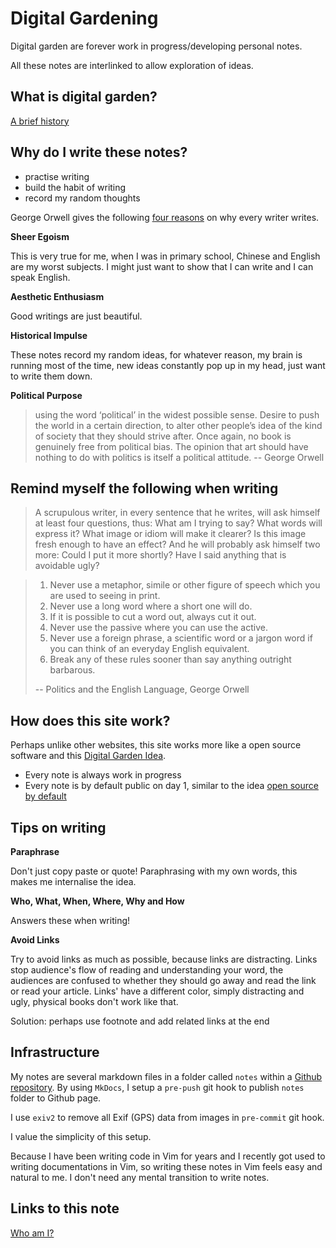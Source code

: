 # Digital Gardening

Digital garden are forever work in progress/developing personal notes.

All these notes are interlinked to allow exploration of ideas.

## What is digital garden?

[A brief history](https://maggieappleton.com/garden-history)

## Why do I write these notes?

- practise writing
- build the habit of writing
- record my random thoughts

George Orwell gives the following [four reasons](https://www.orwellfoundation.com/the-orwell-foundation/orwell/essays-and-other-works/why-i-write/) on why every writer writes.

**Sheer Egoism**

This is very true for me, when I was in primary school, Chinese and English are my worst subjects. I might just want to show that I can write and I can speak English.

**Aesthetic Enthusiasm**

Good writings are just beautiful.

**Historical Impulse**

These notes record my random ideas, for whatever reason, my brain is running most of the time, new ideas constantly pop up in my head, just want to write them down.

**Political Purpose**

> using the word ‘political’ in the widest possible sense. Desire to push the world in a certain direction, to alter other people’s idea of the kind of society that they should strive after. Once again, no book is genuinely free from political bias. The opinion that art should have nothing to do with politics is itself a political attitude. -- George Orwell

## Remind myself the following when writing

> A scrupulous writer, in every sentence that he writes, will ask himself at least four questions, thus: What am I trying to say? What words will express it? What image or idiom will make it clearer? Is this image fresh enough to have an effect? And he will probably ask himself two more: Could I put it more shortly? Have I said anything that is avoidable ugly? 

> 1. Never use a metaphor, simile or other figure of speech which you are used to seeing in print.
> 2. Never use a long word where a short one will do.
> 3. If it is possible to cut a word out, always cut it out.
> 4. Never use the passive where you can use the active.
> 5. Never use a foreign phrase, a scientific word or a jargon word if you can think of an everyday English equivalent.
> 6. Break any of these rules sooner than say anything outright barbarous.
>
> -- Politics and the English Language, George Orwell


## How does this site work?

Perhaps unlike other websites, this site works more like a open source software and this [Digital Garden Idea](https://maggieappleton.com/garden-history).

- Every note is always work in progress
- Every note is by default public on day 1, similar to the idea [open source by default](https://artsy.github.io/blog/2018/08/21/OSS-by-Default-Docs/)

## Tips on writing

**Paraphrase**

Don't just copy paste or quote! Paraphrasing with my own words, this makes me internalise the idea.

**Who, What, When, Where, Why and How**

Answers these when writing!

**Avoid Links**

Try to avoid links as much as possible, because links are distracting. Links stop audience's flow of reading and understanding your word, the audiences are confused to whether they should go away and read the link or read your article. Links' have a different color, simply distracting and ugly, physical books don't work like that.

Solution: perhaps use footnote and add related links at the end

## Infrastructure

My notes are several markdown files in a folder called `notes` within a [Github repository](https://github.com/ynotstartups/notes). By using `MkDocs`, I setup a `pre-push` git hook to publish `notes` folder to Github page.

I use `exiv2` to remove all Exif (GPS) data from images in `pre-commit` git hook.

I value the simplicity of this setup.

Because I have been writing code in Vim for years and I recently got used to writing documentations in Vim, so writing these notes in Vim feels easy and natural to me. I don't need any mental transition to write notes.
## Links to this note

[Who am I?](index.md)

